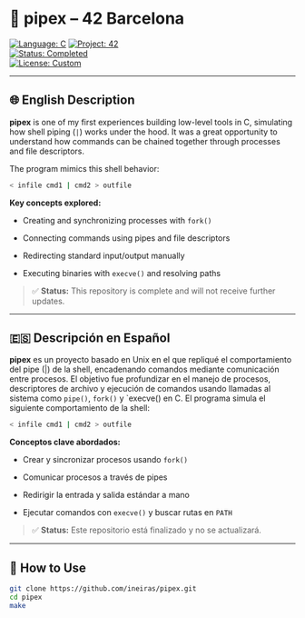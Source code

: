 # 🔗 pipex – 42 Barcelona

[![Language: C](https://img.shields.io/badge/language-C-blue.svg)](https://en.wikipedia.org/wiki/C_(programming_language))  
[![Project: 42](https://img.shields.io/badge/42%20Network-pipex-1f425f.svg)](https://42.fr/)  
[![Status: Completed](https://img.shields.io/badge/status-completed-brightgreen)](https://github.com/)  
[![License: Custom](https://img.shields.io/badge/license-42%20School%20Policy-lightgrey)](https://42.fr/)

---

## 🌐 English Description

**pipex** is one of my first experiences building low-level tools in C, simulating how shell piping (`|`) works under the hood. It was a great opportunity to understand how commands can be chained together through processes and file descriptors.

The program mimics this shell behavior:

```bash
< infile cmd1 | cmd2 > outfile
```


**Key concepts explored:**

-  Creating and synchronizing processes with `fork()`

-  Connecting commands using pipes and file descriptors

-  Redirecting standard input/output manually

-  Executing binaries with `execve()` and resolving paths

> ✅ **Status:** This repository is complete and will not receive further updates. 


---

## 🇪🇸 Descripción en Español

**pipex** es un proyecto basado en Unix en el que repliqué el comportamiento del pipe (|) de la shell, encadenando comandos mediante comunicación entre procesos. El objetivo fue profundizar en el manejo de procesos, descriptores de archivo y ejecución de comandos usando llamadas al sistema como `pipe()`, `fork()` y `execve() en C.
El programa simula el siguiente comportamiento de la shell:

```bash
< infile cmd1 | cmd2 > outfile
```


**Conceptos clave abordados:**

-  Crear y sincronizar procesos usando `fork()`

-  Comunicar procesos a través de pipes

-  Redirigir la entrada y salida estándar a mano

-  Ejecutar comandos con `execve()` y buscar rutas en `PATH`

> ✅ **Status:** Este repositorio está finalizado y no se actualizará.


---
## 🧪 How to Use

```bash
git clone https://github.com/ineiras/pipex.git
cd pipex
make
